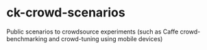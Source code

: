 # ck-crowd-scenarios
Public scenarios to crowdsource experiments (such as Caffe crowd-benchmarking and crowd-tuning using mobile devices)
